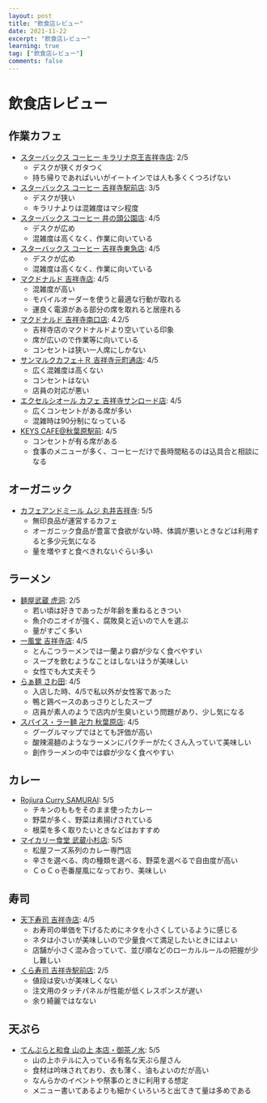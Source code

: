 ```yaml
---
layout: post
title: "飲食店レビュー"
date: 2021-11-22
excerpt: "飲食店レビュー"
learning: true
tag: ["飲食店レビュー"]
comments: false
---
```


# 飲食店レビュー

## 作業カフェ
 - [スターバックス コーヒー キラリナ京王吉祥寺店](https://goo.gl/maps/qbLsiM7TNNhMWkb99): 2/5
   - デスクが狭くガタつく
   - 持ち帰りであればいいがイートインでは人も多くくつろげない
 - [スターバックス コーヒー 吉祥寺駅前店](https://goo.gl/maps/EYNHHiSsMDVaN8HR8): 3/5
   - デスクが狭い
   - キラリナよりは混雑度はマシ程度
 - [スターバックス コーヒー 井の頭公園店](https://goo.gl/maps/VVRFaDj18LZBGgSi7): 4/5
   - デスクが広め
   - 混雑度は高くなく、作業に向いている
 - [スターバックス コーヒー 吉祥寺東急店](https://goo.gl/maps/WjiXVc4gBuRxwUHR9): 4/5
   - デスクが広め
   - 混雑度は高くなく、作業に向いている
 - [マクドナルド 吉祥寺店](https://goo.gl/maps/9FYr5mb4VFy5xV8J9): 4/5
   - 混雑度が高い
   - モバイルオーダーを使うと最適な行動が取れる
   - 運良く電源がある部分の席を取れると居座れる
 - [マクドナルド 吉祥寺南口店](https://goo.gl/maps/LwzVnP7f3twHyCzd8): 4.2/5
   - 吉祥寺店のマクドナルドより空いている印象
   - 席が広いので作業等に向いている
   - コンセントは狭い一人席にしかない
 - [サンマルクカフェ＋Ｒ 吉祥寺元町通店](https://goo.gl/maps/d9H4DQDv4ZmPz5Mh7): 4/5
   - 広く混雑度は高くない
   - コンセントはない
   - 店員の対応が悪い
 - [エクセルシオール カフェ 吉祥寺サンロード店](https://goo.gl/maps/vdivkti6SqRW5ihq7): 4/5
   - 広くコンセントがある席が多い
   - 混雑時は90分制になっている
 - [KEYS CAFE@秋葉原駅前](https://g.page/keyscafe-akiba?share): 4/5
   - コンセントが有る席がある
   - 食事のメニューが多く、コーヒーだけで長時間粘るのは込具合と相談になる

## オーガニック
 - [カフェアンドミール ムジ 丸井吉祥寺](https://goo.gl/maps/wyYFMe1jkZtumddE7): 5/5
   - 無印良品が運営するカフェ
   - オーガニック食品が豊富で食欲がない時、体調が悪いときなどは利用すると多少元気になる
   - 量を増やすと食べきれないぐらい多い

## ラーメン
 - [麺屋武蔵 虎洞](https://g.page/634_kodou?share): 2/5
   - 若い頃は好きであったが年齢を重ねるときつい
   - 魚介のニオイが強く、腐敗臭と近いので人を選ぶ
   - 量がすごく多い
 - [一風堂 吉祥寺店](https://goo.gl/maps/C7T7UfDEo2utyXYi9): 4/5
   - とんこつラーメンでは一蘭より癖が少なく食べやすい
   - スープを飲むようなことはしないほうが美味しい
   - 女性でも大丈夫そう
 - [らぁ麺 さわ田](https://tabelog.com/tokyo/A1320/A132001/13256845/): 4/5
   - 入店した時、4/5で私以外が女性客であった
   - 鴨と鶏ベースのあっさりとしたスープ
   - 店員が素人のようで店内が生臭いという問題があり、少し気になる
 - [スパイス・ラー麺 卍力 秋葉原店](https://g.page/SpicedRamenAkihabara?share): 4/5
   - グーグルマップではとても評価が高い
   - 酸辣湯麺のようなラーメンにパクチーがたくさん入っていて美味しい
   - 創作ラーメンの中では癖が少なく食べやすい

## カレー
 - [Rojiura Curry SAMURAI](https://goo.gl/maps/D8dNUtP6d8pufYb97): 5/5
   - チキンのももをそのまま使ったカレー
   - 野菜が多く、野菜は素揚げされている
   - 根菜を多く取りたいときなどはおすすめ
 - [マイカリー食堂 武蔵小杉店](https://goo.gl/maps/SVaz4Tuc5epQTJq76): 5/5
   - 松屋フーズ系列のカレー専門店
   - 辛さを選べる、肉の種類を選べる、野菜を選べるで自由度が高い
   - ＣｏＣｏ壱番屋風になっており、美味しい

## 寿司
 - [天下寿司 吉祥寺店](https://goo.gl/maps/97kgfke4eayE7gVj7): 4/5
   - お寿司の単価を下げるためにネタを小さくしているように感じる
   - ネタは小さいが美味しいので少量食べて満足したいときにはよい
   - 店舗が小さく混み合っていて、並び順などのローカルルールの把握が少し難しい
 - [くら寿司 吉祥寺駅前店](https://goo.gl/maps/EFGP1QA6qE5Rvabg7): 2/5
   - 値段は安いが美味しくない
   - 注文用のタッチパネルが性能が低くレスポンスが遅い
   - 余り綺麗ではなない

## 天ぷら
 - [てんぷらと和食 山の上 本店・御茶ノ水](https://goo.gl/maps/u5QrZtw6KhLD7EDw5): 5/5
   - 山の上ホテルに入っている有名な天ぷら屋さん
   - 食材は吟味されており、衣も薄く、油もよいのだが高い
   - なんらかのイベントや祭事のときに利用する想定
   - メニュー書いてあるよりも細かくいろいろと出てきて量は多めである
